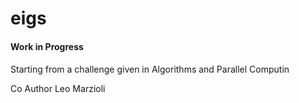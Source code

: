 # eigs

#### Work in Progress

#### 
Starting from a challenge given in Algorithms and Parallel Computin

Co Author Leo Marzioli
